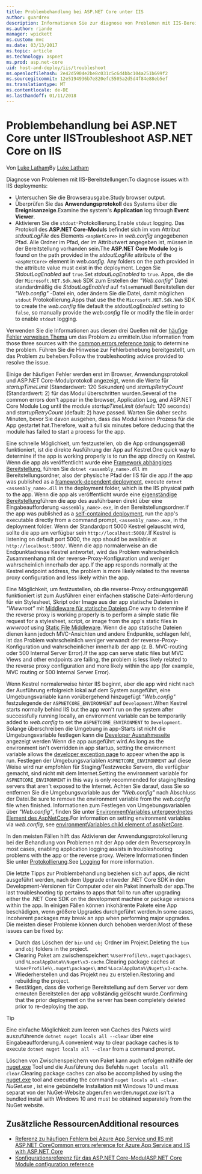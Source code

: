 ```yaml
---
title: Problembehandlung bei ASP.NET Core unter IIS
author: guardrex
description: Informationen Sie zur diagnose von Problemen mit IIS-Bereitstellungen von ASP.NET Core-apps.
ms.author: riande
manager: wpickett
ms.custom: mvc
ms.date: 03/13/2017
ms.topic: article
ms.technology: aspnet
ms.prod: asp.net-core
uid: host-and-deploy/iis/troubleshoot
ms.openlocfilehash: 2e42d5904e2be8c031c5c6d4bbc104a251b699f2
ms.sourcegitcommit: 12e5194936b7e820efc5505a2d5d4f84e88eb5ef
ms.translationtype: MT
ms.contentlocale: de-DE
ms.lasthandoff: 01/11/2018
---
```

# <a name="troubleshoot-aspnet-core-on-iis"></a><span data-ttu-id="528f6-103">Problembehandlung bei ASP.NET Core unter IIS</span><span class="sxs-lookup"><span data-stu-id="528f6-103">Troubleshoot ASP.NET Core on IIS</span></span>

<span data-ttu-id="528f6-104">Von [Luke Latham](https://github.com/guardrex)</span><span class="sxs-lookup"><span data-stu-id="528f6-104">By [Luke Latham](https://github.com/guardrex)</span></span>

<span data-ttu-id="528f6-105">Diagnose von Problemen mit IIS-Bereitstellungen:</span><span class="sxs-lookup"><span data-stu-id="528f6-105">To diagnose issues with IIS deployments:</span></span>

* <span data-ttu-id="528f6-106">Untersuchen Sie die Browserausgabe.</span><span class="sxs-lookup"><span data-stu-id="528f6-106">Study browser output.</span></span>
* <span data-ttu-id="528f6-107">Überprüfen Sie das **Anwendungsprotokoll** des Systems über die **Ereignisanzeige**.</span><span class="sxs-lookup"><span data-stu-id="528f6-107">Examine the system's **Application** log through **Event Viewer**.</span></span>
* <span data-ttu-id="528f6-108">Aktivieren Sie die `stdout`-Protokollierung.</span><span class="sxs-lookup"><span data-stu-id="528f6-108">Enable `stdout` logging.</span></span> <span data-ttu-id="528f6-109">Das Protokoll des **ASP.NET Core-Moduls** befindet sich im vom Attribut *stdoutLogFile* des Elements `<aspNetCore>` in *web.config* angegebenen Pfad. Alle Ordner im Pfad, der im Attributwert angegeben ist, müssen in der Bereitstellung vorhanden sein.</span><span class="sxs-lookup"><span data-stu-id="528f6-109">The **ASP.NET Core Module** log is found on the path provided in the *stdoutLogFile* attribute of the `<aspNetCore>` element in *web.config*. Any folders on the path provided in the attribute value must exist in the deployment.</span></span> <span data-ttu-id="528f6-110">Legen Sie *StdoutLogEnabled* auf `true`.</span><span class="sxs-lookup"><span data-stu-id="528f6-110">Set *stdoutLogEnabled* to `true`.</span></span> <span data-ttu-id="528f6-111">Apps, die die der `Microsoft.NET.Sdk.Web` SDK zum Erstellen der *"Web.config"* Datei standardmäßig die *StdoutLogEnabled* auf `false`manuell Bereitstellen der *"Web.config"* -Datei ein, oder ändern Sie die Datei, damit möglichen `stdout` Protokollierung.</span><span class="sxs-lookup"><span data-stu-id="528f6-111">Apps that use the the `Microsoft.NET.Sdk.Web` SDK to create the *web.config* file default the *stdoutLogEnabled* setting to `false`, so manually provide the *web.config* file or modify the file in order to enable `stdout` logging.</span></span>

<span data-ttu-id="528f6-112">Verwenden Sie die Informationen aus diesen drei Quellen mit der [häufige Fehler verweisen Thema](xref:host-and-deploy/azure-iis-errors-reference) um das Problem zu ermitteln.</span><span class="sxs-lookup"><span data-stu-id="528f6-112">Use information from those three sources with the [common errors reference topic](xref:host-and-deploy/azure-iis-errors-reference) to determine the problem.</span></span> <span data-ttu-id="528f6-113">Führen Sie die Hinweise zur Fehlerbehebung bereitgestellt, um das Problem zu beheben.</span><span class="sxs-lookup"><span data-stu-id="528f6-113">Follow the troubleshooting advice provided to resolve the issue.</span></span>

<span data-ttu-id="528f6-114">Einige der häufigen Fehler werden erst im Browser, Anwendungsprotokoll und ASP.NET Core-Modulprotokoll angezeigt, wenn die Werte für *startupTimeLimit* (Standardwert: 120 Sekunden) und *startupRetryCount* (Standardwert: 2) für das Modul überschritten wurden.</span><span class="sxs-lookup"><span data-stu-id="528f6-114">Several of the common errors don't appear in the browser, Application Log, and ASP.NET Core Module Log until the module *startupTimeLimit* (default: 120 seconds) and *startupRetryCount* (default: 2) have passed.</span></span> <span data-ttu-id="528f6-115">Warten Sie daher sechs Minuten, bevor Sie davon ausgehen, dass das Modul keinen Prozess für die App gestartet hat.</span><span class="sxs-lookup"><span data-stu-id="528f6-115">Therefore, wait a full six minutes before deducing that the module has failed to start a process for the app.</span></span>

<span data-ttu-id="528f6-116">Eine schnelle Möglichkeit, um festzustellen, ob die App ordnungsgemäß funktioniert, ist die direkte Ausführung der App auf Kestrel.</span><span class="sxs-lookup"><span data-stu-id="528f6-116">One quick way to determine if the app is working properly is to run the app directly on Kestrel.</span></span> <span data-ttu-id="528f6-117">Wenn die app als veröffentlicht wurde eine [Framework abhängiges Bereitstellung](/dotnet/core/deploying/#framework-dependent-deployments-fdd), führen Sie `dotnet <assembly_name>.dll` im Bereitstellungsordner, also der physische Pfad der IIS für die app.</span><span class="sxs-lookup"><span data-stu-id="528f6-117">If the app was published as a [framework-dependent deployment](/dotnet/core/deploying/#framework-dependent-deployments-fdd), execute `dotnet <assembly_name>.dll` in the deployment folder, which is the IIS physical path to the app.</span></span> <span data-ttu-id="528f6-118">Wenn die app als veröffentlicht wurde eine [eigenständige Bereitstellung](/dotnet/core/deploying/#self-contained-deployments-scd)führen die app des ausführbaren direkt über eine Eingabeaufforderung `<assembly_name>.exe`, in den Bereitstellungsordner.</span><span class="sxs-lookup"><span data-stu-id="528f6-118">If the app was published as a [self-contained deployment](/dotnet/core/deploying/#self-contained-deployments-scd), run the app's executable directly from a command prompt, `<assembly_name>.exe`, in the deployment folder.</span></span> <span data-ttu-id="528f6-119">Wenn der Standardport 5000 Kestrel gelauscht wird, sollte die app am verfügbar sein `http://localhost:5000/`.</span><span class="sxs-lookup"><span data-stu-id="528f6-119">If Kestrel is listening on default port 5000, the app should be available at `http://localhost:5000/`.</span></span> <span data-ttu-id="528f6-120">Wenn die app normalerweise an die Endpunktadresse Kestrel antwortet, wird das Problem wahrscheinlich Zusammenhang mit der reverse-Proxy-Konfiguration und weniger wahrscheinlich innerhalb der app.</span><span class="sxs-lookup"><span data-stu-id="528f6-120">If the app responds normally at the Kestrel endpoint address, the problem is more likely related to the reverse proxy configuration and less likely within the app.</span></span>

<span data-ttu-id="528f6-121">Eine Möglichkeit, um festzustellen, ob die reverse-Proxy ordnungsgemäß funktioniert ist zum Ausführen einer einfachen statische Datei-Anforderung für ein Stylesheet, Skript oder Image aus der app statische Dateien in *"Wwwroot"* mit [Middleware für statische Dateien](xref:fundamentals/static-files).</span><span class="sxs-lookup"><span data-stu-id="528f6-121">One way to determine if the reverse proxy is working properly is to perform a simple static file request for a stylesheet, script, or image from the app's static files in *wwwroot* using [Static File Middleware](xref:fundamentals/static-files).</span></span> <span data-ttu-id="528f6-122">Wenn die app statische Dateien dienen kann jedoch MVC-Ansichten und andere Endpunkte, schlagen fehl, ist das Problem wahrscheinlich weniger verwandt der reverse-Proxy-Konfiguration und wahrscheinlicher innerhalb der app (z. B. MVC-routing oder 500 Internal Server Error).</span><span class="sxs-lookup"><span data-stu-id="528f6-122">If the app can serve static files but MVC Views and other endpoints are failing, the problem is less likely related to the reverse proxy configuration and more likely within the app (for example, MVC routing or 500 Internal Server Error).</span></span>

<span data-ttu-id="528f6-123">Wenn Kestrel normalerweise hinter IIS beginnt, aber die app wird nicht nach der Ausführung erfolgreich lokal auf dem System ausgeführt, eine Umgebungsvariable kann vorübergehend hinzugefügt *"Web.config"* festzulegende der `ASPNETCORE_ENVIRONMENT` auf `Development`.</span><span class="sxs-lookup"><span data-stu-id="528f6-123">When Kestrel starts normally behind IIS but the app won't run on the system after successfully running locally, an environment variable can be temporarily added to *web.config* to set the `ASPNETCORE_ENVIRONMENT` to `Development`.</span></span> <span data-ttu-id="528f6-124">Solange überschreiben die Umgebung in app-Starts ist nicht die Umgebungsvariable festlegen kann die [Developer Ausnahmeseite](xref:fundamentals/error-handling) angezeigt werden Wenn die app ausgeführt wird.</span><span class="sxs-lookup"><span data-stu-id="528f6-124">As long as the environment isn't overridden in app startup, setting the environment variable allows the [developer exception page](xref:fundamentals/error-handling) to appear when the app is run.</span></span> <span data-ttu-id="528f6-125">Festlegen der Umgebungsvariablen `ASPNETCORE_ENVIRONMENT` auf diese Weise wird nur empfohlen für Staging/Testzwecke Servern, die verfügbar gemacht, sind nicht mit dem Internet.</span><span class="sxs-lookup"><span data-stu-id="528f6-125">Setting the environment variable for `ASPNETCORE_ENVIRONMENT` in this way is only recommended for staging/testing servers that aren't exposed to the Internet.</span></span> <span data-ttu-id="528f6-126">Achten Sie darauf, dass Sie so entfernen Sie die Umgebungsvariable aus der *"Web.config"* nach Abschluss der Datei.</span><span class="sxs-lookup"><span data-stu-id="528f6-126">Be sure to remove the environment variable from the *web.config* file when finished.</span></span> <span data-ttu-id="528f6-127">Informationen zum Festlegen von Umgebungsvariablen über *"Web.config"*, finden Sie unter [EnvironmentVariables untergeordnetes Element des AspNetCore](xref:host-and-deploy/aspnet-core-module#setting-environment-variables).</span><span class="sxs-lookup"><span data-stu-id="528f6-127">For information on setting environment variables via *web.config*, see [environmentVariables child element of aspNetCore](xref:host-and-deploy/aspnet-core-module#setting-environment-variables).</span></span>

<span data-ttu-id="528f6-128">In den meisten Fällen hilft das Aktivieren der Anwendungsprotokollierung bei der Behandlung von Problemen mit der App oder dem Reverseproxy.</span><span class="sxs-lookup"><span data-stu-id="528f6-128">In most cases, enabling application logging assists in troubleshooting problems with the app or the reverse proxy.</span></span> <span data-ttu-id="528f6-129">Weitere Informationen finden Sie unter [Protokollierung](xref:fundamentals/logging/index).</span><span class="sxs-lookup"><span data-stu-id="528f6-129">See [Logging](xref:fundamentals/logging/index) for more information.</span></span>

<span data-ttu-id="528f6-130">Die letzte Tipps zur Problembehandlung beziehen sich auf apps, die nicht ausgeführt werden, nach dem Upgrade entweder .NET Core SDK in den Development-Versionen für Computer oder ein Paket innerhalb der app.</span><span class="sxs-lookup"><span data-stu-id="528f6-130">The last troubleshooting tip pertains to apps that fail to run after upgrading either the .NET Core SDK on the development machine or package versions within the app.</span></span> <span data-ttu-id="528f6-131">In einigen Fällen können inkohärente Pakete eine App beschädigen, wenn größere Upgrades durchgeführt werden.</span><span class="sxs-lookup"><span data-stu-id="528f6-131">In some cases, incoherent packages may break an app when performing major upgrades.</span></span> <span data-ttu-id="528f6-132">Die meisten dieser Probleme können durch behoben werden:</span><span class="sxs-lookup"><span data-stu-id="528f6-132">Most of these issues can be fixed by:</span></span>

* <span data-ttu-id="528f6-133">Durch das Löschen der `bin` und `obj` Ordner im Projekt.</span><span class="sxs-lookup"><span data-stu-id="528f6-133">Deleting the `bin` and `obj` folders in the project.</span></span>
* <span data-ttu-id="528f6-134">Clearing Paket am zwischenspeichert `%UserProfile%\.nuget\packages\` und `%LocalAppData%\Nuget\v3-cache`.</span><span class="sxs-lookup"><span data-stu-id="528f6-134">Clearing package caches at `%UserProfile%\.nuget\packages\` and `%LocalAppData%\Nuget\v3-cache`.</span></span>
* <span data-ttu-id="528f6-135">Wiederherstellen und das Projekt neu zu erstellen.</span><span class="sxs-lookup"><span data-stu-id="528f6-135">Restoring and rebuilding the project.</span></span>
* <span data-ttu-id="528f6-136">Bestätigen, dass die vorherige Bereitstellung auf dem Server vor dem erneuten Bereitstellen der app vollständig gelöscht wurde.</span><span class="sxs-lookup"><span data-stu-id="528f6-136">Confirming that the prior deployment on the server has been completely deleted prior to re-deploying the app.</span></span>

> [!TIP]
> <span data-ttu-id="528f6-137">Eine einfache Möglichkeit zum leeren von Caches des Pakets wird auszuführende `dotnet nuget locals all --clear` über eine Eingabeaufforderung.</span><span class="sxs-lookup"><span data-stu-id="528f6-137">A convenient way to clear package caches is to execute `dotnet nuget locals all --clear` from a command prompt.</span></span>
> 
> <span data-ttu-id="528f6-138">Löschen von Zwischenspeichern von Paket kann auch erfolgen mithilfe der [nuget.exe](https://www.nuget.org/downloads) Tool und die Ausführung des Befehls `nuget locals all -clear`.</span><span class="sxs-lookup"><span data-stu-id="528f6-138">Clearing package caches can also be accomplished by using the [nuget.exe](https://www.nuget.org/downloads) tool and executing the command `nuget locals all -clear`.</span></span> <span data-ttu-id="528f6-139">*NuGet.exe* , ist eine gebündelte Installation mit Windows 10 und muss separat von der NuGet-Website abgerufen werden.</span><span class="sxs-lookup"><span data-stu-id="528f6-139">*nuget.exe* isn't a bundled install with Windows 10 and must be obtained separately from the NuGet website.</span></span>
<!--
> [!TIP]
> A convenient way to clear package caches is to:
>
> * Obtain the *NuGet.exe* tool from [NuGet.org](https://www.nuget.org/).
> * Add the path to *NuGet.exe* to the system PATH.
> * Execute `nuget locals all -clear` from a command prompt.
>
> Alternatively, execute `dotnet nuget locals all --clear` from a command prompt without obtaining *NuGet.exe*. -->

## <a name="additional-resources"></a><span data-ttu-id="528f6-140">Zusätzliche Ressourcen</span><span class="sxs-lookup"><span data-stu-id="528f6-140">Additional resources</span></span>

* [<span data-ttu-id="528f6-141">Referenz zu häufigen Fehlern bei Azure App Service und IIS mit ASP.NET Core</span><span class="sxs-lookup"><span data-stu-id="528f6-141">Common errors reference for Azure App Service and IIS with ASP.NET Core</span></span>](xref:host-and-deploy/azure-iis-errors-reference)
* [<span data-ttu-id="528f6-142">Konfigurationsreferenz für das ASP.NET Core-Modul</span><span class="sxs-lookup"><span data-stu-id="528f6-142">ASP.NET Core Module configuration reference</span></span>](xref:host-and-deploy/aspnet-core-module)
